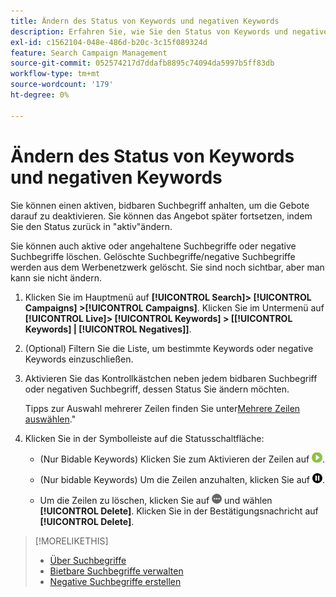 ```yaml
---
title: Ändern des Status von Keywords und negativen Keywords
description: Erfahren Sie, wie Sie den Status von Keywords und negativen Keywords ändern können.
exl-id: c1562104-048e-486d-b20c-3c15f089324d
feature: Search Campaign Management
source-git-commit: 052574217d7ddafb8895c74094da5997b5ff83db
workflow-type: tm+mt
source-wordcount: '179'
ht-degree: 0%

---
```


# Ändern des Status von Keywords und negativen Keywords

Sie können einen aktiven, bidbaren Suchbegriff anhalten, um die Gebote darauf zu deaktivieren. Sie können das Angebot später fortsetzen, indem Sie den Status zurück in &quot;aktiv&quot;ändern.

Sie können auch aktive oder angehaltene Suchbegriffe oder negative Suchbegriffe löschen. Gelöschte Suchbegriffe/negative Suchbegriffe werden aus dem Werbenetzwerk gelöscht. Sie sind noch sichtbar, aber man kann sie nicht ändern.

1. Klicken Sie im Hauptmenü auf **[!UICONTROL Search]> [!UICONTROL Campaigns] >[!UICONTROL Campaigns]**. Klicken Sie im Untermenü auf **[!UICONTROL Live]> [!UICONTROL Keywords] > \[[!UICONTROL Keywords] \| [!UICONTROL Negatives]\]**.

1. (Optional) Filtern Sie die Liste, um bestimmte Keywords oder negative Keywords einzuschließen.

1. Aktivieren Sie das Kontrollkästchen neben jedem bidbaren Suchbegriff oder negativen Suchbegriff, dessen Status Sie ändern möchten.

   Tipps zur Auswahl mehrerer Zeilen finden Sie unter[Mehrere Zeilen auswählen](/help/search-social-commerce/common-tasks/navigation-editing-selection/multiple-rows-select.md).&quot;

1. Klicken Sie in der Symbolleiste auf die Statusschaltfläche:

   * (Nur Bidable Keywords) Klicken Sie zum Aktivieren der Zeilen auf ![Aktivieren](/help/search-social-commerce/assets/activate.png "Aktivieren").

   * (Nur bidable Keywords) Um die Zeilen anzuhalten, klicken Sie auf ![Anhalten](/help/search-social-commerce/assets/pause.png "Anhalten").

   * Um die Zeilen zu löschen, klicken Sie auf ![Mehr](/help/search-social-commerce/assets/more.png "Mehr") und wählen **[!UICONTROL Delete]**. Klicken Sie in der Bestätigungsnachricht auf **[!UICONTROL Delete]**.

>[!MORELIKETHIS]
>
>* [Über Suchbegriffe](keyword-about.md)
>* [Bietbare Suchbegriffe verwalten](keyword-manage.md)
>* [Negative Suchbegriffe erstellen](keyword-negative-create.md)
